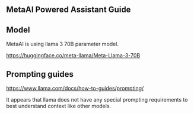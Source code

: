 ## MetaAI Powered Assistant Guide

## Model
MetaAI is using llama 3 70B parameter model.

https://huggingface.co/meta-llama/Meta-Llama-3-70B

## Prompting guides

https://www.llama.com/docs/how-to-guides/prompting/

It appears that llama does not have any special prompting requirements to best understand context like other models. 